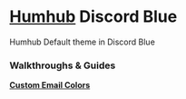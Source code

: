 # [Humhub](https://www.humhub.org/en) Discord Blue
Humhub Default theme in Discord Blue

### Walkthroughs & Guides
[**Custom Email Colors**](https://github.com/GreenVolume/humhub-discordblue-theme/wiki/Custom-Email-Colors)
